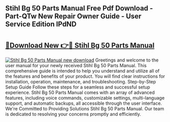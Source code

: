 ## Stihl Bg 50 Parts Manual Free Pdf Download - Part-QTw New Repair Owner Guide - User Service Edition lPdND

# <h2><a href="http://bc28227.oget.top/?id=Stihl+Bg+50+Parts+Manual">🔗Download New 👉🔴 Stihl Bg 50 Parts Manual</a></h2>

[![Stihl Bg 50 Parts Manual new download](https://i.imgur.com/5g1atiW.png)](http://bc28227.oget.top/?id=Stihl+Bg+50+Parts+Manual)
Greetings and welcome to the user manual for your newly received Stihl Bg 50 Parts Manual. This comprehensive guide is intended to help you understand and utilize all of the features and benefits of your product. You will find clear instructions for installation, operation, maintenance, and troubleshooting. Step-by-Step Setup Guide Follow these steps for a seamless and successful setup experience. Stihl Bg 50 Parts Manual comes with an array of advanced features, including voice commands, customizable settings, multi-language support, and automatic backups, all accessible through the user interface. We're Committed to Providing Solutions Stihl Bg 50 Parts Manual. Our team is dedicated to resolving your concerns promptly and efficiently.
